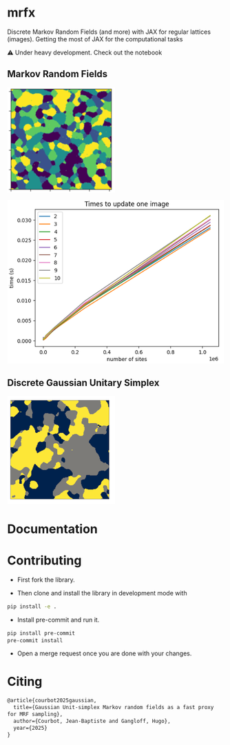 mrfx
====

Discrete Markov Random Fields (and more) with JAX for regular lattices (images). Getting the most of JAX for the computational tasks

:warning: Under heavy development. Check out the notebook

## Markov Random Fields

![mrf](./illustrations/MRF.png)

![timings](./illustrations/time_update_one_image.png)

## Discrete Gaussian Unitary Simplex

![dgum](./illustrations/DGUM.png)

# Documentation

# Contributing

* First fork the library.

* Then clone and install the library in development mode with

```bash
pip install -e .
```

* Install pre-commit and run it.

```bash
pip install pre-commit
pre-commit install
```

* Open a merge request once you are done with your changes.

# Citing

```
@article{courbot2025gaussian,
  title={Gaussian Unit-simplex Markov random fields as a fast proxy for MRF sampling},
  author={Courbot, Jean-Baptiste and Gangloff, Hugo},
  year={2025}
}
```
